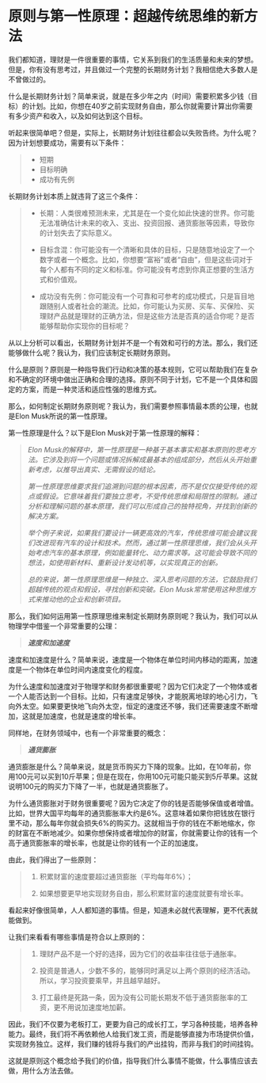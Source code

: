 # 原则与第一性原理：超越传统思维的新方法

我们都知道，理财是一件很重要的事情，它关系到我们的生活质量和未来的梦想。但是，你有没有思考过，并且做过一个完整的长期财务计划？我相信绝大多数人是不曾做过的。

什么是长期财务计划？简单来说，就是在多少年之内（时间）需要积累多少钱（目标）的计划。比如，你想在40岁之前实现财务自由，那么你就需要计算出你需要有多少资产和收入，以及如何达到这个目标。

听起来很简单吧？但是，实际上，长期财务计划往往都会以失败告终。为什么呢？因为计划想要成功，需要有以下条件：
> * 短期
> * 目标明确
> * 成功有先例


长期财务计划本质上就违背了这三个条件：

> * 长期：人类很难预测未来，尤其是在一个变化如此快速的世界。你可能无法准确估计未来的收入、支出、投资回报、通货膨胀等因素，导致你的计划失去了实际意义。
>
> * 目标含混：你可能没有一个清晰和具体的目标，只是随意地设定了一个数字或者一个概念。比如，你想要“富裕”或者“自由”，但是这些词对于每个人都有不同的定义和标准。你可能没有考虑到你真正想要的生活方式和价值观。
>
> * 成功没有先例：你可能没有一个可靠和可参考的成功模式，只是盲目地跟随别人或者社会的潮流。比如，你可能认为买房、买车、买保险、买理财产品就是理财的正确方法，但是这些方法是否真的适合你呢？是否能够帮助你实现你的目标呢？

从以上分析可以看出，长期财务计划并不是一个有效和可行的方法。那么，我们还能够做什么呢？我认为，我们应该制定长期财务原则。

什么是原则？原则是一种指导我们行动和决策的基本规则，它可以帮助我们在复杂和不确定的环境中做出正确和合理的选择。原则不同于计划，它不是一个具体和固定的方案，而是一种灵活和适应性强的思维方式。

那么，如何制定长期财务原则呢？我认为，我们需要参照事情最本质的公理，也就是Elon Musk所说的第一性原理。

第一性原理是什么？以下是Elon Musk对于第一性原理的解释：

> *Elon Musk的解释中，第一性原理是一种基于基本事实和基本原则的思考方法。它涉及到将一个问题或情况拆解成最基本的组成部分，然后从头开始重新考虑，以推导出真实、无需假设的结论。*
>
> *第一性原理思维要求我们追溯到问题的根本因素，而不是仅仅接受传统的观点或假设。它意味着我们要独立思考，不受传统思维和局限性的限制。通过分析和理解问题的基本原理，我们可以形成自己的独特视角，并找到创新的解决方案。*
>
> *举个例子来说，如果我们要设计一辆更高效的汽车，传统思维可能会建议我们改进现有汽车的设计和技术。然而，通过第一性原理思维，我们会从头开始考虑汽车的基本原理，例如能量转化、动力需求等。这可能会导致不同的想法，如使用新材料、重新设计发动机等，以实现真正的创新。*
>
> *总的来说，第一性原理思维是一种独立、深入思考问题的方法，它鼓励我们超越传统的观点和假设，寻找创新和突破。Elon Musk常常使用这种思维方式来推动他的企业和创新项目。*

那么，我们如何运用第一性原理思维来制定长期财务原则呢？我认为，我们可以从物理学中借鉴一个非常重要的公理：

> ***速度和加速度***

速度和加速度是什么？简单来说，速度是一个物体在单位时间内移动的距离，加速度是一个物体在单位时间内速度变化的程度。

为什么速度和加速度对于物理学和财务都很重要呢？因为它们决定了一个物体或者一个人能否达到一个目标。比如，只有速度足够快，才能脱离地球的地心引力，飞向外太空。如果要更快地飞向外太空，恒定的速度还不够，我们还需要速度不断增加，这就是加速度，也就是速度的增长率。

同样地，在财务领域中，也有一个非常重要的概念：

> ***通货膨胀***


通货膨胀是什么？简单来说，就是货币购买力下降的现象。比如，在10年前，你用100元可以买到10斤苹果；但是在现在，你用100元可能只能买到5斤苹果。这就说明100元的购买力下降了一半，也就是通货膨胀了。

为什么通货膨胀对于财务很重要呢？因为它决定了你的钱是否能够保值或者增值。比如，世界大国平均每年的通货膨胀率大约是6%。这意味着如果你把钱放在银行里不动，那么每年你就会损失6%的购买力。这就相当于你的钱在不断地缩水，你的财富在不断地减少。如果你想保持或者增加你的财富，你就需要让你的钱有一个高于通货膨胀率的增长率，也就是让你的钱有一个正的加速度。

由此，我们得出了一些原则：
> 1. 积累财富的速度要超过通货膨胀（平均每年6%）；
>
> 2. 如果想要更早地实现财务自由，那么积累财富的速度就要有增长率。

看起来好像很简单，人人都知道的事情。但是，知道未必就代表理解，更不代表就能做到。

让我们来看看有哪些事情是符合以上原则的：

> 1. 理财产品不是一个好的选择，因为它们的收益率往往低于通胀率。
>
> 2. 投资是普通人，少数不多的，能够同时满足以上两个原则的经济活动。所以，学习投资要乘早，并且越早越好。
>
> 3. 打工最终是死路一条，因为没有公司能长期发不低于通货膨胀率的工资，更不用说加速度地加薪。

因此，我们不仅要为老板打工，更要为自己的成长打工，学习各种技能，培养各种能力。最终，我们将不再依赖他人给我们发工资，而是能够直接为市场提供价值，实现财务独立。这样，我们赚的钱将与我们的产出挂钩，而非与我们的时间挂钩。

这就是原则这个概念给予我们的价值，指导我们什么事情不能做，什么事情应该去做，用什么方法去做。
